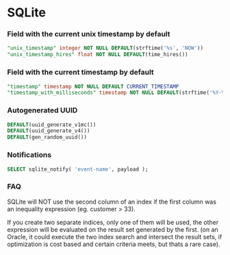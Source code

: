 # SQLite

### Field with the current unix timestamp by default

```sql
"unix_timestamp" integer NOT NULL DEFAULT(strftime('%s', 'NOW'))
"unix_timestamp_hires" float NOT NULL DEFAULT(time_hires())
```

### Field with the current timestamp by default

```sql
"timestamp" timestamp NOT NULL DEFAULT CURRENT_TIMESTAMP
"timestamp_with_milliseconds" timestamp NOT NULL DEFAULT(strftime('%Y-%m-%d %H:%M:%f', 'NOW'))
```

### Autogenerated UUID

```sql
DEFAULT(uuid_generate_v1mc())
DEFAULT(uuid_generate_v4())
DEFAULT(gen_random_uuid())
```

### Notifications

```sql
SELECT sqlite_notify( 'event-name', payload );
```

### FAQ

SQLite will NOT use the second column of an index if the first column was an inequality expression (eg. customer > 33).

If you create two separate indices, only one of them will be used, the other expression will be evaluated on the result set generated by the first. (on an Oracle, it could execute the two index search and intersect the result sets, if optimization is cost based and certain criteria meets, but thats a rare case).
